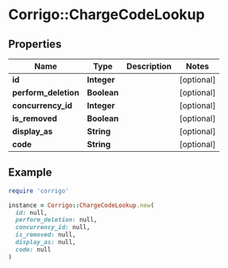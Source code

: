 # Corrigo::ChargeCodeLookup

## Properties

| Name | Type | Description | Notes |
| ---- | ---- | ----------- | ----- |
| **id** | **Integer** |  | [optional] |
| **perform_deletion** | **Boolean** |  | [optional] |
| **concurrency_id** | **Integer** |  | [optional] |
| **is_removed** | **Boolean** |  | [optional] |
| **display_as** | **String** |  | [optional] |
| **code** | **String** |  | [optional] |

## Example

```ruby
require 'corrigo'

instance = Corrigo::ChargeCodeLookup.new(
  id: null,
  perform_deletion: null,
  concurrency_id: null,
  is_removed: null,
  display_as: null,
  code: null
)
```

